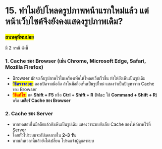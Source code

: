 # 15. ทำไมอัปโหลดรูปภาพหน้าแรกใหม่แล้ว แต่หน้าเว็บไซต์จึงยังคงแสดงรูปภาพเดิม?

### <mark style="color:$success;">**สาเหตุที่พบบ่อย**</mark> <a href="#undefined" id="undefined"></a>

มี 2 กรณี ดังนี้

### **1. Cache ของ Browser (เช่น Chrome, Microsoft Edge, Safari, Mozilla Firefox)**

* Browser มักจะเก็บรูปภาพไว้ในเครื่องเพื่อให้โหลดเว็บเร็วขึ้น ทำให้ยังเห็นเป็นรูปเดิม
* <mark style="color:blue;">**วิธีตรวจสอบ:**</mark> ลองเปิดจากมือถือ ถ้าในมือถือเห็นเป็นรูปใหม่ แสดงว่าเป็นปัญหาจาก Cache ของ Browser
* <mark style="color:red;">**วิธีแก้ไข:**</mark> กด **Shift + F5** หรือ **Ctrl + Shift + R** (Mac ใช้ **Command + Shift + R**) หรือ **เคลียร์ Cache ของ Browser**

### **2. Cache ของ Server**

* หากทดสอบในมือถือแล้วยังเห็นเป็นรูปเดิม แสดงว่าระบบยังเก็บ Cache ของไฟล์ภาพไว้ที่ Server
* โดยทั่วไประบบจะอัปเดตภายใน **2–3 วัน**
* หากเกินเวลานี้แล้วยังไม่เปลี่ยน โปรดแจ้งผู้ดูแลระบบ
